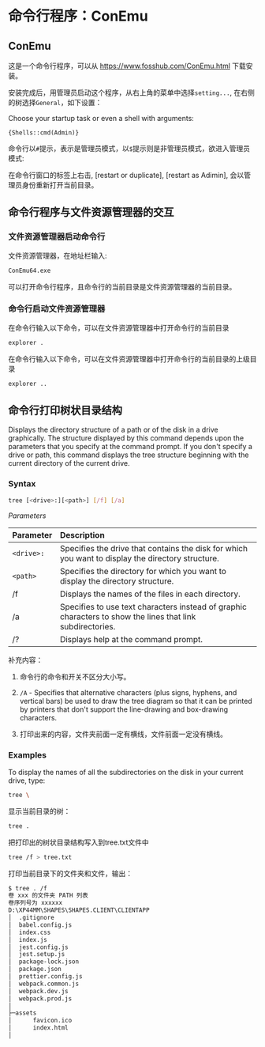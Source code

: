 # 命令行程序：ConEmu

## ConEmu

这是一个命令行程序，可以从 https://www.fosshub.com/ConEmu.html 下载安装。

安装完成后，用管理员启动这个程序，从右上角的菜单中选择`setting...`, 在右侧的树选择`General`，如下设置：

Choose your startup task or even a shell with arguments:

```
{Shells::cmd(Admin)}
```
命令行以`#`提示，表示是管理员模式，以`$`提示则是非管理员模式，欲进入管理员模式:

在命令行窗口的标签上右击, [restart or duplicate], [restart as Adimin], 会以管理员身份重新打开当前目录。

## 命令行程序与文件资源管理器的交互

### 文件资源管理器启动命令行

文件资源管理器，在地址栏输入:

```bash
ConEmu64.exe
```

可以打开命令行程序，且命令行的当前目录是文件资源管理器的当前目录。

### 命令行启动文件资源管理器

在命令行输入以下命令，可以在文件资源管理器中打开命令行的当前目录

```bash
explorer .
```

在命令行输入以下命令，可以在文件资源管理器中打开命令行的当前目录的上级目录

```bash
explorer ..
```
## 命令行打印树状目录结构

Displays the directory structure of a path or of the disk in a drive graphically. The structure displayed by this command depends upon the parameters that you specify at the command prompt. If you don't specify a drive or path, this command displays the tree structure beginning with the current directory of the current drive.

### Syntax

```bash
tree [<drive>:][<path>] [/f] [/a]
```

*Parameters*

| Parameter  | Description                                                  |
| :--------- | :----------------------------------------------------------- |
| `<drive>:` | Specifies the drive that contains the disk for which you want to display the directory structure. |
| `<path>`   | Specifies the directory for which you want to display the directory structure. |
| /f         | Displays the names of the files in each directory.           |
| /a         | Specifies to use text characters instead of graphic characters to show the lines that link subdirectories. |
| /?         | Displays help at the command prompt.                         |

补充内容：

1. 命令行的命令和开关不区分大小写。

2. `/A` - Specifies that alternative characters (plus signs, hyphens, and vertical bars) be used to draw the tree diagram so that it can be printed by printers that don't support the line-drawing and box-drawing characters.

3. 打印出来的内容，文件夹前面一定有横线，文件前面一定没有横线。

   

### Examples

To display the names of all the subdirectories on the disk in your current drive, type:

```bash
tree \
```

显示当前目录的树：

```bash
tree .
```

把打印出的树状目录结构写入到tree.txt文件中

```bash
tree /f > tree.txt
```

打印当前目录下的文件夹和文件，输出：

```bash
$ tree . /f                                    
卷 xxx 的文件夹 PATH 列表                             
卷序列号为 xxxxxx                       
D:\XP44MM\SHAPES\SHAPES.CLIENT\CLIENTAPP       
│  .gitignore                                  
│  babel.config.js                             
│  index.css                                   
│  index.js                                    
│  jest.config.js                              
│  jest.setup.js                               
│  package-lock.json                           
│  package.json                                
│  prettier.config.js                          
│  webpack.common.js                           
│  webpack.dev.js                              
│  webpack.prod.js                             
│                                              
├─assets                                       
│      favicon.ico                             
│      index.html                              
│                                              
```
